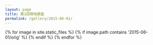 ```yaml
---
layout: page
title: 第1回現地調査
permalink: /gallery/2015-06-01/
---
```

<section id="photos">
{% for image in site.static_files %}
{% if image.path contains '2015-06-01/orig' %}
<a href="{{ image.path }}">
<amp-img src="{{ image.path | replace : "orig", "thumb" }}" layout="responsive" width="4" height="3" />
</a>
{% endif %}
{% endfor %}
</section>

